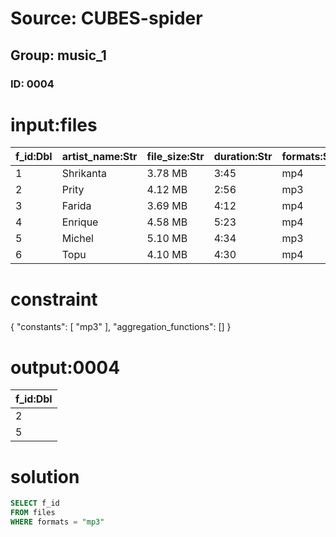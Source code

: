 # Source: CUBES-spider
## Group: music_1
### ID: 0004

# input:files

| f_id:Dbl | artist_name:Str | file_size:Str | duration:Str | formats:Str |
|---|---|---|---|---|
| 1 | Shrikanta | 3.78 MB | 3:45 | mp4 |
| 2 | Prity | 4.12 MB | 2:56 | mp3 |
| 3 | Farida | 3.69 MB | 4:12 | mp4 |
| 4 | Enrique | 4.58 MB | 5:23 | mp4 |
| 5 | Michel | 5.10 MB | 4:34 | mp3 |
| 6 | Topu | 4.10 MB | 4:30 | mp4 |

# constraint

{
  "constants": [
    "mp3"
  ],
  "aggregation_functions": []
}

# output:0004

| f_id:Dbl |
|---|
| 2 |
| 5 |

# solution

```sql
SELECT f_id
FROM files
WHERE formats = "mp3"
```
